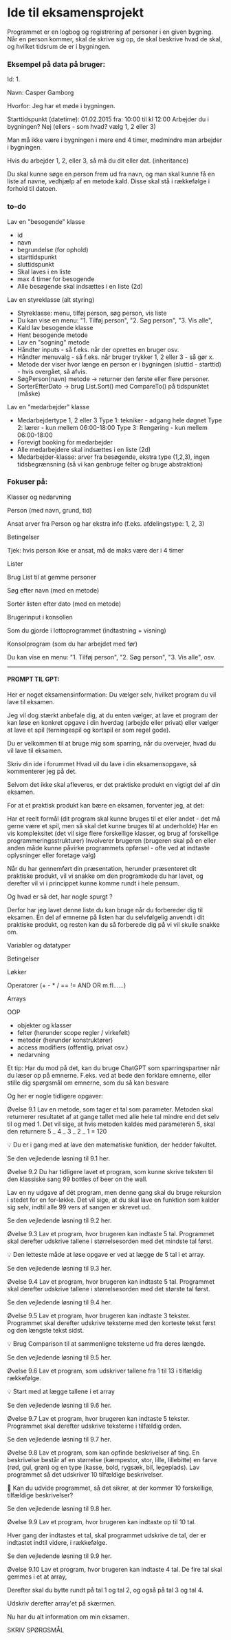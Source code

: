 # Ide til eksamensprojekt

Programmet er en logbog og registrering af personer i en given bygning.
Når en person kommer, skal de skrive sig op, de skal beskrive hvad de skal, og hvilket tidsrum de er i bygningen.

### Eksempel på data på bruger:

Id: 1.

Navn: Casper Gamborg

Hvorfor: Jeg har et møde i bygningen.

Starttidspunkt (datetime): 01.02.2015 fra: 10:00 til kl 12:00
Arbejder du i bygningen? Nej
(ellers - som hvad? vælg 1, 2 eller 3)

Man må ikke være i bygningen i mere end 4 timer, medmindre man arbejder i bygningen.

Hvis du arbejder 1, 2, eller 3, så må du dit eller dat. (inheritance)

Du skal kunne søge en person frem ud fra navn, og man skal kunne få en liste af navne, vedhjælp af en metode kald.
Disse skal stå i rækkefølge i forhold til datoen.

### to-do

Lav en "besogende" klasse

- id
- navn
- begrundelse (for ophold)
- starttidspunkt
- sluttidspunkt
- Skal laves i en liste
- max 4 timer for besogende
- Alle besøgende skal indsættes i en liste (2d)

Lav en styreklasse (alt styring)

- Styreklasse: menu, tilføj person, søg person, vis liste
- Du kan vise en menu: "1. Tilføj person", "2. Søg person", "3. Vis alle",
- Kald lav besogende klasse
- Hent besogende metode
- Lav en "sogning" metode
- Håndter inputs - så f.eks. når der oprettes en bruger osv.
- Håndter menuvalg - så f.eks. når bruger trykker 1, 2 eller 3 - så gør x.
- Metode der viser hvor længe en person er i bygningen (sluttid - starttid) - hvis overgået, så afvis. 
- SøgPerson(navn) metode -> returner den første eller flere personer. 
- SorterEfterDato -> brug List.Sort() med CompareTo() på tidspunktet (måske)

Lav en "medarbejder" klasse
- Medarbejdertype 1, 2 eller 3
Type 1: tekniker - adgang hele døgnet 
Type 2: lærer - kun mellem 06:00-18:00 
Type 3: Rengøring - kun mellem 06:00-18:00
- Forevigt booking for medarbejder
- Alle medarbejdere skal indsættes i en liste (2d)
- Medarbejder-klasse: arver fra besøgende, ekstra type (1,2,3), ingen tidsbegrænsning (så vi kan genbruge felter og bruge abstraktion)


### Fokuser på:

Klasser og nedarvning

Person (med navn, grund, tid)

Ansat arver fra Person og har ekstra info (f.eks. afdelingstype: 1, 2, 3)

Betingelser

Tjek: hvis person ikke er ansat, må de maks være der i 4 timer

Lister

Brug List<Person> til at gemme personer

Søg efter navn (med en metode)

Sortér listen efter dato (med en metode)

Brugerinput i konsollen

Som du gjorde i lottoprogrammet (indtastning + visning)

Konsolprogram (som du har arbejdet med før)

Du kan vise en menu: "1. Tilføj person", "2. Søg person", "3. Vis alle", osv.

---

#### PROMPT TIL GPT:

Her er noget eksamensinformation:
Du vælger selv, hvilket program du vil lave til eksamen.

Jeg vil dog stærkt anbefale dig, at du enten vælger, at lave et program der kan løse en konkret opgave i din hverdag (arbejde eller privat) eller vælger at lave et spil (terningespil og kortspil er som regel gode).

Du er velkommen til at bruge mig som sparring, når du overvejer, hvad du vil lave til eksamen.

Skriv din ide i forummet Hvad vil du lave i din eksamensopgave, så kommenterer jeg på det.

Selvom det ikke skal afleveres, er det praktiske produkt en vigtigt del af din eksamen.

For at et praktisk produkt kan bære en eksamen, forventer jeg, at det:

Har et reelt formål (dit program skal kunne bruges til et eller andet - det må gerne være et spil, men så skal det kunne bruges til at underholde)
Har en vis kompleksitet (det vil sige flere forskellige klasser, og brug af forskellige programmeringsstrukturer)
Involverer brugeren (brugeren skal på en eller anden måde kunne påvirke programmets opførsel - ofte ved at indtaste oplysninger eller foretage valg)

Når du har gennemført din præsentation, herunder præsenteret dit praktiske produkt, vil vi snakke om den programkode du har lavet, og derefter vil vi i princippet kunne komme rundt i hele pensum.

Og hvad er så det, har nogle spurgt ?

Derfor har jeg lavet denne liste du kan bruge når du forbereder dig til eksamen.
En del af emnerne på listen har du selvfølgelig anvendt i dit praktiske produkt, og resten kan du så forberede dig på vi vil skulle snakke om.

Variabler og datatyper

Betingelser

Løkker

Operatorer (+ - \* / == != AND OR m.fl.…..)

Arrays

OOP

- objekter og klasser
- felter (herunder scope regler / virkefelt)
- metoder (herunder konstruktører)
- access modifiers (offentlig, privat osv.)
- nedarvning

Et tip: Har du mod på det, kan du bruge ChatGPT som sparringspartner når du læser op på emnerne. F.eks. ved at bede den forklare emnerne, eller stille dig spørgsmål om emnerne, som du så kan besvare

Og her er nogle tidligere opgaver:

Øvelse 9.1
Lav en metode, som tager et tal som parameter. Metoden skal returnerer resultatet af at gange tallet med alle hele tal mindre end det selv til og med 1. Det vil sige, at hvis metoden kaldes med parameteren 5, skal den returnere 5 _ 4 _ 3 _ 2 _ 1 = 120

💡 Du er i gang med at lave den matematiske funktion, der hedder fakultet.

Se den vejledende løsning til 9.1 her.

Øvelse 9.2
Du har tidligere lavet et program, som kunne skrive teksten til den klassiske sang 99 bottles of beer on the wall.

Lav en ny udgave af dét program, men denne gang skal du bruge rekursion i stedet for en for-løkke. Det vil sige, at du skal lave en funktion som kalder sig selv, indtil alle 99 vers af sangen er skrevet ud.

Se den vejledende løsning til 9.2 her.

Øvelse 9.3
Lav et program, hvor brugeren kan indtaste 5 tal. Programmet skal derefter udskrive tallene i størrelsesorden med det mindste tal først.

💡 Den letteste måde at løse opgave er ved at lægge de 5 tal i et array.

Se den vejledende løsning til 9.3 her.

Øvelse 9.4
Lav et program, hvor brugeren kan indtaste 5 tal. Programmet skal derefter udskrive tallene i størrelsesorden med det største tal først.

Se den vejledende løsning til 9.4 her.

Øvelse 9.5
Lav et program, hvor brugeren kan indtaste 3 tekster. Programmet skal derefter udskrive teksterne med den korteste tekst først og den længste tekst sidst.

💡 Brug Comparison til at sammenligne teksterne ud fra deres længde.

Se den vejledende løsning til 9.5 her.

Øvelse 9.6
Lav et program, som udskriver tallene fra 1 til 13 i tilfældig rækkefølge.

💡 Start med at lægge tallene i et array

Se den vejledende løsning til 9.6 her.

Øvelse 9.7
Lav et program, hvor brugeren kan indtaste 5 tekster. Programmet skal derefter udskrive teksterne i tilfældig orden.

Se den vejledende løsning til 9.7 her.

Øvelse 9.8
Lav et program, som kan opfinde beskrivelser af ting. En beskrivelse består af en størrelse (kæmpestor, stor, lille, lillebitte) en farve (rød, gul, grøn) og en type (kasse, bold, rygsæk, bil, legeplads). Lav programmet så det udskriver 10 tilfældige beskrivelser.

🤔 Kan du udvide programmet, så det sikrer, at der kommer 10 forskellige, tilfældige beskrivelser?

Se den vejledende løsning til 9.8 her.

Øvelse 9.9
Lav et program, hvor brugeren kan indtaste op til 10 tal.

Hver gang der indtastes et tal, skal programmet udskrive de tal, der er indtastet indtil videre, i rækkefølge.

Se den vejledende løsning til 9.9 her.

Øvelse 9.10
Lav et program, hvor brugeren kan indtaste 4 tal. De fire tal skal gemmes i et at array,

Derefter skal du bytte rundt på tal 1 og tal 2, og også på tal 3 og tal 4.

Udskriv derefter array'et på skærmen.

Nu har du alt information om min eksamen.

SKRIV SPØRGSMÅL
